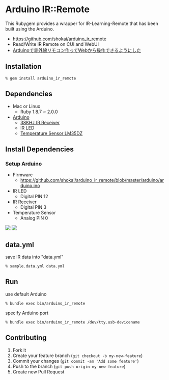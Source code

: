 Arduino IR::Remote
==================
This Rubygem provides a wrapper for IR-Learning-Remote that has been built using the Arduino.

- https://github.com/shokai/arduino_ir_remote
- Read/Write IR Remote on CUI and WebUI
- [Arduinoで赤外線リモコン作ってWebから操作できるようにした](http://shokai.org/blog/archives/8012)


Installation
------------

    % gem install arduino_ir_remote


Dependencies
------------
- Mac or Linux
  - Ruby 1.8.7 ~ 2.0.0
- [Arduino](http://arduino.cc)
  - [38KHz IR Receiver](http://akizukidenshi.com/catalog/g/gI-00614/)
  - IR LED
  - [Temperature Sensor LM35DZ](http://akizukidenshi.com/catalog/g/gI-00116/)


Install Dependencies
--------------------

### Setup Arduino

- Firmware
  - https://github.com/shokai/arduino_ir_remote/blob/master/arduino/arduino.ino
- IR LED
  - Digital PIN 12
- IR Receiver
  - Digital PIN 3
- Temperature Sensor
  - Analog PIN 0

<img src="http://farm4.staticflickr.com/3779/9469310547_ef06fe7949.jpg">
<img src="http://farm4.staticflickr.com/3831/9472093512_fee45ca7c3.jpg">


data.yml
--------

save IR data into "data.yml"

    % sample.data.yml data.yml


Run
---

use default Arduino

    % bundle exec bin/arduino_ir_remote

specify Arduino port

    % bundle exec bin/arduino_ir_remote /dev/tty.usb-devicename


Contributing
------------
1. Fork it
2. Create your feature branch (`git checkout -b my-new-feature`)
3. Commit your changes (`git commit -am 'Add some feature'`)
4. Push to the branch (`git push origin my-new-feature`)
5. Create new Pull Request
